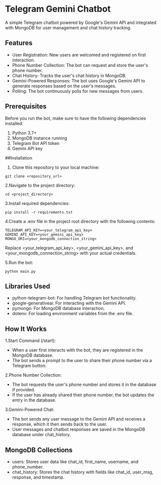 # Telegram Gemini Chatbot

A simple Telegram chatbot powered by Google's Gemini API and integrated with MongoDB for user management and chat history tracking.

## Features

- User Registration: New users are welcomed and registered on first interaction.
- Phone Number Collection: The bot can request and store the user's phone number.
- Chat History: Tracks the user's chat history in MongoDB.
- Gemini-Powered Responses: The bot uses Google's Gemini API to generate responses based on the user's messages.
- Polling: The bot continuously polls for new messages from users.

## Prerequisites
Before you run the bot, make sure to have the following dependencies installed:

1. Python 3.7+
2. MongoDB instance running
3. Telegram Bot API token
4. Gemini API key

##Installation

1. Clone this repository to your local machine:
```
git clone <repository_url>
```
2.Navigate to the project directory:
```
cd <project_directory>
```

3.Install required dependencies:
```
pip install -r requirements.txt
```

4.Create a .env file in the project root directory with the following contents:

```
TELEGRAM_API_KEY=<your_telegram_api_key>
GEMINI_API_KEY=<your_gemini_api_key>
MONGO_URI=<your_mongodb_connection_string>
```

Replace <your_telegram_api_key>, <your_gemini_api_key>, and <your_mongodb_connection_string> with your actual credentials.

5.Run the bot:
```
python main.py
```

## Libraries Used

- python-telegram-bot: For handling Telegram bot functionality.
- google-generativeai: For interacting with the Gemini API.
- pymongo: For MongoDB database interaction.
- dotenv: For loading environment variables from the .env file. 

## How It Works
1.Start Command (/start):

- When a user first interacts with the bot, they are registered in the MongoDB database.
- The bot sends a prompt to the user to share their phone number via a Telegram button.

2.Phone Number Collection:

- The bot requests the user's phone number and stores it in the database if provided.
- If the user has already shared their phone number, the bot updates the entry in the database.

3.Gemini-Powered Chat:

- The bot sends any user message to the Gemini API and receives a response, which it then sends back to the user.
- User messages and chatbot responses are saved in the MongoDB database under chat_history.

## MongoDB Collections
- users: Stores user data like chat_id, first_name, username, and phone_number.
- chat_history: Stores the chat history with fields like chat_id, user_msg, response, and timestamp.
